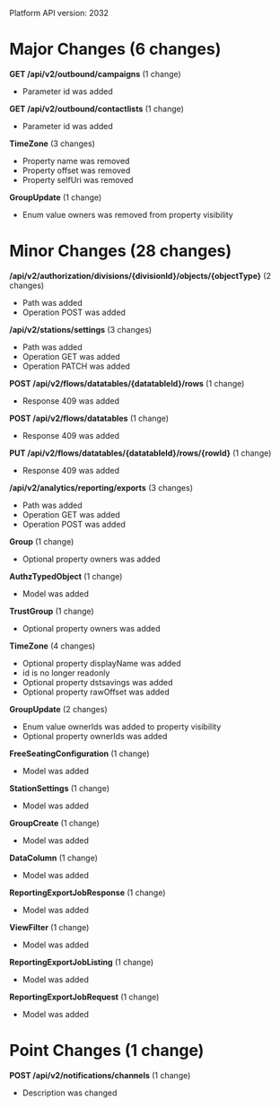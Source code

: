 Platform API version: 2032


# Major Changes (6 changes)

**GET /api/v2/outbound/campaigns** (1 change)

* Parameter id was added

**GET /api/v2/outbound/contactlists** (1 change)

* Parameter id was added

**TimeZone** (3 changes)

* Property name was removed
* Property offset was removed
* Property selfUri was removed

**GroupUpdate** (1 change)

* Enum value owners was removed from property visibility


# Minor Changes (28 changes)

**/api/v2/authorization/divisions/{divisionId}/objects/{objectType}** (2 changes)

* Path was added
* Operation POST was added

**/api/v2/stations/settings** (3 changes)

* Path was added
* Operation GET was added
* Operation PATCH was added

**POST /api/v2/flows/datatables/{datatableId}/rows** (1 change)

* Response 409 was added

**POST /api/v2/flows/datatables** (1 change)

* Response 409 was added

**PUT /api/v2/flows/datatables/{datatableId}/rows/{rowId}** (1 change)

* Response 409 was added

**/api/v2/analytics/reporting/exports** (3 changes)

* Path was added
* Operation GET was added
* Operation POST was added

**Group** (1 change)

* Optional property owners was added

**AuthzTypedObject** (1 change)

* Model was added

**TrustGroup** (1 change)

* Optional property owners was added

**TimeZone** (4 changes)

* Optional property displayName was added
* id is no longer readonly
* Optional property dstsavings was added
* Optional property rawOffset was added

**GroupUpdate** (2 changes)

* Enum value ownerIds was added to property visibility
* Optional property ownerIds was added

**FreeSeatingConfiguration** (1 change)

* Model was added

**StationSettings** (1 change)

* Model was added

**GroupCreate** (1 change)

* Model was added

**DataColumn** (1 change)

* Model was added

**ReportingExportJobResponse** (1 change)

* Model was added

**ViewFilter** (1 change)

* Model was added

**ReportingExportJobListing** (1 change)

* Model was added

**ReportingExportJobRequest** (1 change)

* Model was added


# Point Changes (1 change)

**POST /api/v2/notifications/channels** (1 change)

* Description was changed
